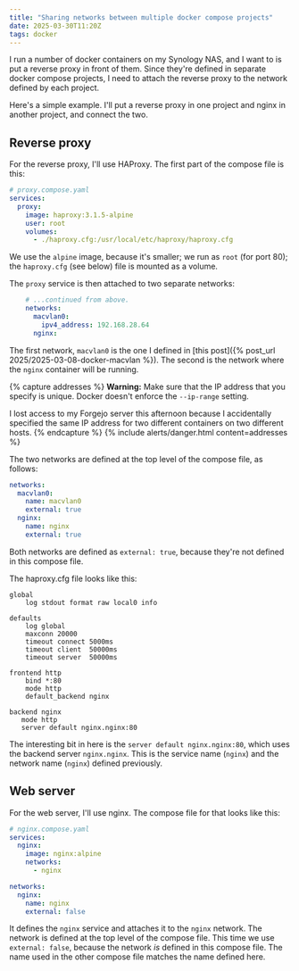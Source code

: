 ```yaml
---
title: "Sharing networks between multiple docker compose projects"
date: 2025-03-30T11:20Z
tags: docker
---
```


I run a number of docker containers on my Synology NAS, and I want to is put a reverse proxy in front of them. Since
they're defined in separate docker compose projects, I need to attach the reverse proxy to the network defined by each
project.

Here's a simple example. I'll put a reverse proxy in one project and nginx in another project, and connect the two.

## Reverse proxy

For the reverse proxy, I'll use HAProxy. The first part of the compose file is this:

```yaml
# proxy.compose.yaml
services:
  proxy:
    image: haproxy:3.1.5-alpine
    user: root
    volumes:
      - ./haproxy.cfg:/usr/local/etc/haproxy/haproxy.cfg
```

We use the `alpine` image, because it's smaller; we run as `root` (for port 80); the `haproxy.cfg` (see below) file is
mounted as a volume.

The `proxy` service is then attached to two separate networks:

```yaml
    # ...continued from above.
    networks:
      macvlan0:
        ipv4_address: 192.168.28.64
      nginx:
```

The first network, `macvlan0` is the one I defined in [this post]({% post_url 2025/2025-03-08-docker-macvlan %}). The
second is the network where the `nginx` container will be running.

{% capture addresses %}
**Warning:** Make sure that the IP address that you specify is unique. Docker doesn't enforce the `--ip-range` setting.

I lost access to my Forgejo server this afternoon because I accidentally specified the same IP address for two different
containers on two different hosts.
{% endcapture %}
{% include alerts/danger.html content=addresses %}

The two networks are defined at the top level of the compose file, as follows:

```yaml
networks:
  macvlan0:
    name: macvlan0
    external: true
  nginx:
    name: nginx
    external: true
```

Both networks are defined as `external: true`, because they're not defined in this compose file.

The haproxy.cfg file looks like this:

```
global
    log stdout format raw local0 info

defaults
    log global
    maxconn 20000
    timeout connect 5000ms
    timeout client  50000ms
    timeout server  50000ms

frontend http
    bind *:80
    mode http
    default_backend nginx

backend nginx
   mode http
   server default nginx.nginx:80
```

The interesting bit in here is the `server default nginx.nginx:80`, which uses the backend server `nginx.nginx`. This is
the service name (`nginx`) and the network name (`nginx`) defined previously.

## Web server

For the web server, I'll use nginx. The compose file for that looks like this:

```yaml
# nginx.compose.yaml
services:
  nginx:
    image: nginx:alpine
    networks:
      - nginx

networks:
  nginx:
    name: nginx
    external: false
```

It defines the `nginx` service and attaches it to the `nginx` network. The network is defined at the top level of the
compose file. This time we use `external: false`, because the network _is_ defined in this compose file. The name used
in the other compose file matches the name defined here.

